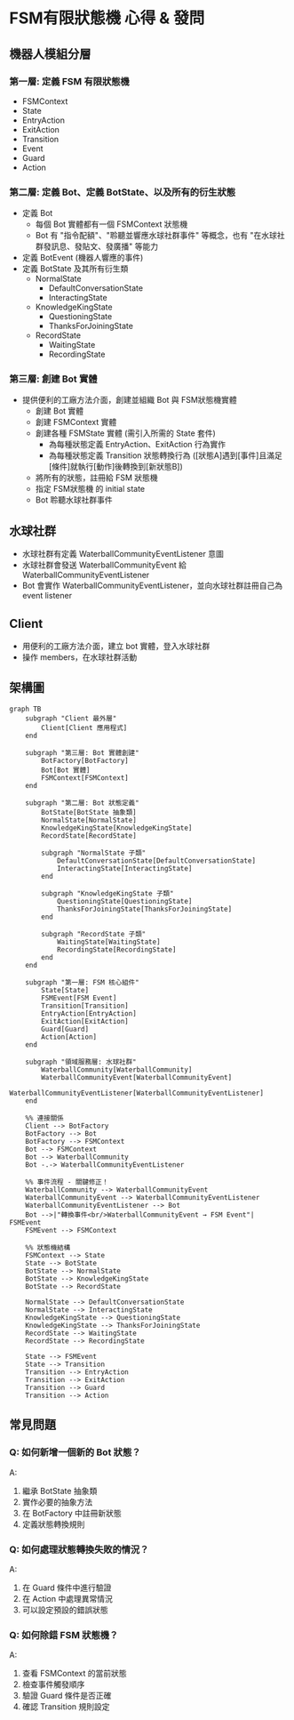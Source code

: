 # FSM有限狀態機 心得 & 發問

## 機器人模組分層

### 第一層: 定義 FSM 有限狀態機
- FSMContext
- State
- EntryAction
- ExitAction
- Transition
- Event
- Guard
- Action

### 第二層: 定義 Bot、定義 BotState、以及所有的衍生狀態
- 定義 Bot
  - 每個 Bot 實體都有一個 FSMContext 狀態機
  - Bot 有 "指令配額"、"聆聽並響應水球社群事件" 等概念，也有 "在水球社群發訊息、發貼文、發廣播" 等能力
- 定義 BotEvent (機器人響應的事件)
- 定義 BotState 及其所有衍生類
  - NormalState
    - DefaultConversationState
    - InteractingState
  - KnowledgeKingState
    - QuestioningState
    - ThanksForJoiningState
  - RecordState
    - WaitingState
    - RecordingState

### 第三層: 創建 Bot 實體
- 提供便利的工廠方法介面，創建並組織 Bot 與 FSM狀態機實體
  - 創建 Bot 實體
  - 創建 FSMContext 實體
  - 創建各種 FSMState 實體 (需引入所需的 State 套件)
    - 為每種狀態定義 EntryAction、ExitAction 行為實作
    - 為每種狀態定義 Transition 狀態轉換行為 ([狀態A]遇到[事件]且滿足[條件]就執行[動作]後轉換到[新狀態B])
  - 將所有的狀態，註冊給 FSM 狀態機
  - 指定 FSM狀態機 的 initial state
  - Bot 聆聽水球社群事件

## 水球社群
- 水球社群有定義 WaterballCommunityEventListener 意圖
- 水球社群會發送 WaterballCommunityEvent 給 WaterballCommunityEventListener
- Bot 會實作 WaterballCommunityEventListener，並向水球社群註冊自己為 event listener

## Client
- 用便利的工廠方法介面，建立 bot 實體，登入水球社群
- 操作 members，在水球社群活動




## 架構圖

```mermaid
graph TB
    subgraph "Client 最外層"
        Client[Client 應用程式]
    end
    
    subgraph "第三層: Bot 實體創建"
        BotFactory[BotFactory]
        Bot[Bot 實體]
        FSMContext[FSMContext]
    end
    
    subgraph "第二層: Bot 狀態定義"
        BotState[BotState 抽象類]
        NormalState[NormalState]
        KnowledgeKingState[KnowledgeKingState]
        RecordState[RecordState]
        
        subgraph "NormalState 子類"
            DefaultConversationState[DefaultConversationState]
            InteractingState[InteractingState]
        end
        
        subgraph "KnowledgeKingState 子類"
            QuestioningState[QuestioningState]
            ThanksForJoiningState[ThanksForJoiningState]
        end
        
        subgraph "RecordState 子類"
            WaitingState[WaitingState]
            RecordingState[RecordingState]
        end
    end
    
    subgraph "第一層: FSM 核心組件"
        State[State]
        FSMEvent[FSM Event]
        Transition[Transition]
        EntryAction[EntryAction]
        ExitAction[ExitAction]
        Guard[Guard]
        Action[Action]
    end
    
    subgraph "領域服務層: 水球社群"
        WaterballCommunity[WaterballCommunity]
        WaterballCommunityEvent[WaterballCommunityEvent]
        WaterballCommunityEventListener[WaterballCommunityEventListener]
    end
    
    %% 連接關係
    Client --> BotFactory
    BotFactory --> Bot
    BotFactory --> FSMContext
    Bot --> FSMContext
    Bot --> WaterballCommunity
    Bot -.-> WaterballCommunityEventListener
    
    %% 事件流程 - 關鍵修正！
    WaterballCommunity --> WaterballCommunityEvent
    WaterballCommunityEvent --> WaterballCommunityEventListener
    WaterballCommunityEventListener --> Bot
    Bot -->|"轉換事件<br/>WaterballCommunityEvent → FSM Event"| FSMEvent
    FSMEvent --> FSMContext
    
    %% 狀態機結構
    FSMContext --> State
    State --> BotState
    BotState --> NormalState
    BotState --> KnowledgeKingState
    BotState --> RecordState
    
    NormalState --> DefaultConversationState
    NormalState --> InteractingState
    KnowledgeKingState --> QuestioningState
    KnowledgeKingState --> ThanksForJoiningState
    RecordState --> WaitingState
    RecordState --> RecordingState
    
    State --> FSMEvent
    State --> Transition
    Transition --> EntryAction
    Transition --> ExitAction
    Transition --> Guard
    Transition --> Action
```

## 常見問題

### Q: 如何新增一個新的 Bot 狀態？
A: 
1. 繼承 BotState 抽象類
2. 實作必要的抽象方法
3. 在 BotFactory 中註冊新狀態
4. 定義狀態轉換規則

### Q: 如何處理狀態轉換失敗的情況？
A: 
1. 在 Guard 條件中進行驗證
2. 在 Action 中處理異常情況
3. 可以設定預設的錯誤狀態

### Q: 如何除錯 FSM 狀態機？
A: 
1. 查看 FSMContext 的當前狀態
2. 檢查事件觸發順序
3. 驗證 Guard 條件是否正確
4. 確認 Transition 規則設定
